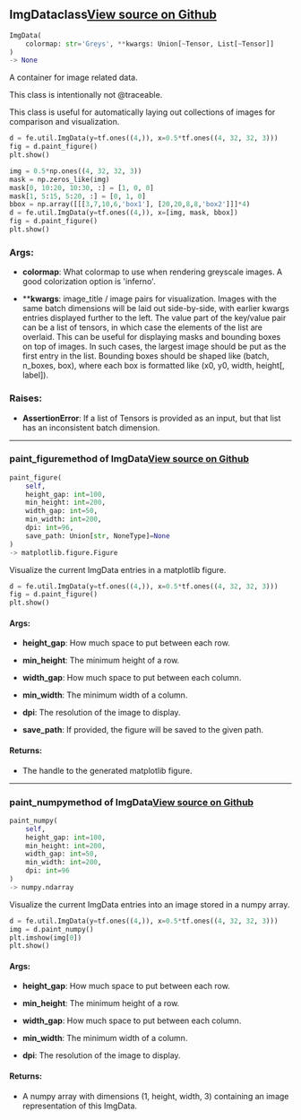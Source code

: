 ## ImgData<span class="tag">class</span><a class="sourcelink" href=https://github.com/fastestimator/fastestimator/blob/r1.2/fastestimator/util/img_data.py/#L30-L337>View source on Github</a>
```python
ImgData(
	colormap: str='Greys', **kwargs: Union[~Tensor, List[~Tensor]]
)
-> None
```
A container for image related data.

This class is intentionally not @traceable.

This class is useful for automatically laying out collections of images for comparison and visualization.

```python
d = fe.util.ImgData(y=tf.ones((4,)), x=0.5*tf.ones((4, 32, 32, 3)))
fig = d.paint_figure()
plt.show()

img = 0.5*np.ones((4, 32, 32, 3))
mask = np.zeros_like(img)
mask[0, 10:20, 10:30, :] = [1, 0, 0]
mask[1, 5:15, 5:20, :] = [0, 1, 0]
bbox = np.array([[[3,7,10,6,'box1'], [20,20,8,8,'box2']]]*4)
d = fe.util.ImgData(y=tf.ones((4,)), x=[img, mask, bbox])
fig = d.paint_figure()
plt.show()
```


<h3>Args:</h3>


* **colormap**: What colormap to use when rendering greyscale images. A good colorization option is 'inferno'.

* ****kwargs**: image_title / image pairs for visualization. Images with the same batch dimensions will be laid out side-by-side, with earlier kwargs entries displayed further to the left. The value part of the key/value pair can be a list of tensors, in which case the elements of the list are overlaid. This can be useful for displaying masks and bounding boxes on top of images. In such cases, the largest image should be put as the first entry in the list. Bounding boxes should be shaped like (batch, n_boxes, box), where each box is formatted like (x0, y0, width, height[, label]). 

<h3>Raises:</h3>


* **AssertionError**: If a list of Tensors is provided as an input, but that list has an inconsistent batch dimension.

---

### paint_figure<span class="tag">method of ImgData</span><a class="sourcelink" href=https://github.com/fastestimator/fastestimator/blob/r1.2/fastestimator/util/img_data.py/#L241-L299>View source on Github</a>
```python
paint_figure(
	self,
	height_gap: int=100,
	min_height: int=200,
	width_gap: int=50,
	min_width: int=200,
	dpi: int=96,
	save_path: Union[str, NoneType]=None
)
-> matplotlib.figure.Figure
```
Visualize the current ImgData entries in a matplotlib figure.

```python
d = fe.util.ImgData(y=tf.ones((4,)), x=0.5*tf.ones((4, 32, 32, 3)))
fig = d.paint_figure()
plt.show()
```


<h4>Args:</h4>


* **height_gap**: How much space to put between each row.

* **min_height**: The minimum height of a row.

* **width_gap**: How much space to put between each column.

* **min_width**: The minimum width of a column.

* **dpi**: The resolution of the image to display.

* **save_path**: If provided, the figure will be saved to the given path. 

<h4>Returns:</h4>

<ul class="return-block"><li>    The handle to the generated matplotlib figure.</li></ul>

---

### paint_numpy<span class="tag">method of ImgData</span><a class="sourcelink" href=https://github.com/fastestimator/fastestimator/blob/r1.2/fastestimator/util/img_data.py/#L301-L337>View source on Github</a>
```python
paint_numpy(
	self,
	height_gap: int=100,
	min_height: int=200,
	width_gap: int=50,
	min_width: int=200,
	dpi: int=96
)
-> numpy.ndarray
```
Visualize the current ImgData entries into an image stored in a numpy array.

```python
d = fe.util.ImgData(y=tf.ones((4,)), x=0.5*tf.ones((4, 32, 32, 3)))
img = d.paint_numpy()
plt.imshow(img[0])
plt.show()
```


<h4>Args:</h4>


* **height_gap**: How much space to put between each row.

* **min_height**: The minimum height of a row.

* **width_gap**: How much space to put between each column.

* **min_width**: The minimum width of a column.

* **dpi**: The resolution of the image to display. 

<h4>Returns:</h4>

<ul class="return-block"><li>    A numpy array with dimensions (1, height, width, 3) containing an image representation of this ImgData.</li></ul>

